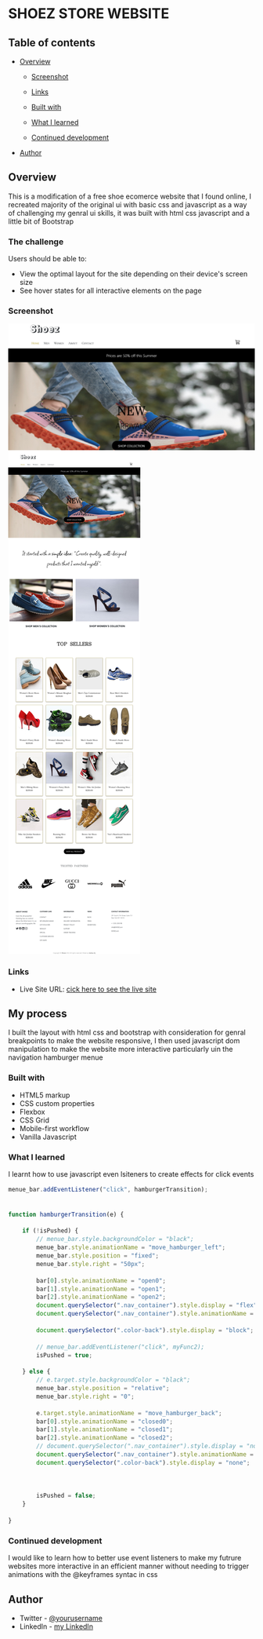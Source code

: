
#   SHOEZ STORE WEBSITE


## Table of contents

- [Overview](#overview)
  - [Screenshot](#screenshot)
  - [Links](#links)

  - [Built with](#built-with)
  - [What I learned](#what-i-learned)
  - [Continued development](#continued-development)

- [Author](#author)




## Overview
This is a modification of a free shoe ecomerce website that I found online, I recreated majority of the original ui with basic css and javascript as a way of challenging my genral ui skills, it was built with html css javascript and a little bit of Bootstrap
### The challenge

Users should be able to:

- View the optimal layout for the site depending on their device's screen size
- See hover states for all interactive elements on the page

### Screenshot

![](./screenshot.png)
![](./fullPageScreenshot.png)

### Links
- Live Site URL: [cick here to see the live site](https://JAjorgbor.github.io/shoez-store/)

## My process
I built the layout with html css and bootstrap with consideration for genral breakpoints to make the website responsive, I then used javascript dom manipulation to make the website more interactive particularly uin the navigation hamburger menue

### Built with

-  HTML5 markup
- CSS custom properties
- Flexbox
- CSS Grid
- Mobile-first workflow
- Vanilla Javascript 

### What I learned
I learnt how to use javascript even lsiteners to create effects for click events
```js
menue_bar.addEventListener("click", hamburgerTransition);


function hamburgerTransition(e) {

    if (!isPushed) {
        // menue_bar.style.backgroundColor = "black";
        menue_bar.style.animationName = "move_hamburger_left";
        menue_bar.style.position = "fixed";
        menue_bar.style.right = "50px";

        bar[0].style.animationName = "open0";
        bar[1].style.animationName = "open1";
        bar[2].style.animationName = "open2";
        document.querySelector(".nav_container").style.display = "flex";
        document.querySelector(".nav_container").style.animationName = "pop-out";

        document.querySelector(".color-back").style.display = "block";
        
        // menue_bar.addEventListener("click", myFunc2);
        isPushed = true;

    } else {
        // e.target.style.backgroundColor = "black";
        menue_bar.style.position = "relative";
        menue_bar.style.right = "0";

        e.target.style.animationName = "move_hamburger_back";
        bar[0].style.animationName = "closed0";
        bar[1].style.animationName = "closed1";
        bar[2].style.animationName = "closed2";
        // document.querySelector(".nav_container").style.display = "none";
        document.querySelector(".nav_container").style.animationName = "pop-in";
        document.querySelector(".color-back").style.display = "none";

        

        isPushed = false;
    }

}
```


### Continued development

I would like to learn how to better use event listeners to make my futrure websites more interactive in an efficient manner without needing to trigger animations with the @keyframes syntac in css
## Author
- Twitter - [@yourusername](https://www.twitter.com/jAjorgbor)
- LinkedIn - [my LinkedIn](https://www.linkedin.com/in/joshua-ajorgbor-b0bba6227/)

